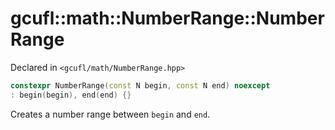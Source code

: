 # gcufl::math::NumberRange<N>::NumberRange
Declared in `<gcufl/math/NumberRange.hpp>`
```cpp
constexpr NumberRange(const N begin, const N end) noexcept
: begin(begin), end(end) {}
```
Creates a number range between `begin` and `end`.
